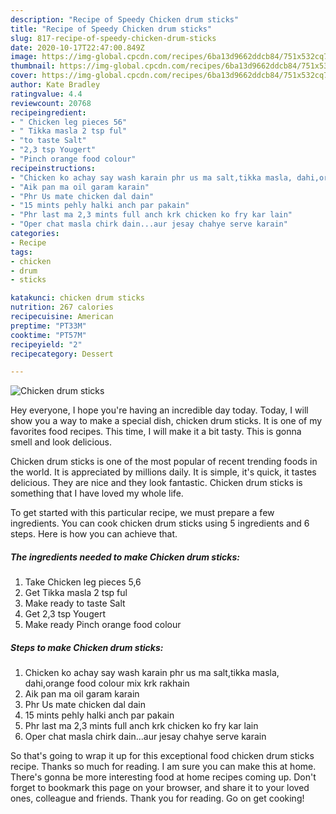 ```yaml
---
description: "Recipe of Speedy Chicken drum sticks"
title: "Recipe of Speedy Chicken drum sticks"
slug: 817-recipe-of-speedy-chicken-drum-sticks
date: 2020-10-17T22:47:00.849Z
image: https://img-global.cpcdn.com/recipes/6ba13d9662ddcb84/751x532cq70/chicken-drum-sticks-recipe-main-photo.jpg
thumbnail: https://img-global.cpcdn.com/recipes/6ba13d9662ddcb84/751x532cq70/chicken-drum-sticks-recipe-main-photo.jpg
cover: https://img-global.cpcdn.com/recipes/6ba13d9662ddcb84/751x532cq70/chicken-drum-sticks-recipe-main-photo.jpg
author: Kate Bradley
ratingvalue: 4.4
reviewcount: 20768
recipeingredient:
- " Chicken leg pieces 56"
- " Tikka masla 2 tsp ful"
- "to taste Salt"
- "2,3 tsp Yougert"
- "Pinch orange food colour"
recipeinstructions:
- "Chicken ko achay say wash karain phr us ma salt,tikka masla, dahi,orange food colour mix krk rakhain"
- "Aik pan ma oil garam karain"
- "Phr Us mate chicken dal dain"
- "15 mints pehly halki anch par pakain"
- "Phr last ma 2,3 mints full anch krk chicken ko fry kar lain"
- "Oper chat masla chirk dain...aur jesay chahye serve karain"
categories:
- Recipe
tags:
- chicken
- drum
- sticks

katakunci: chicken drum sticks 
nutrition: 267 calories
recipecuisine: American
preptime: "PT33M"
cooktime: "PT57M"
recipeyield: "2"
recipecategory: Dessert

---
```



![Chicken drum sticks](https://img-global.cpcdn.com/recipes/6ba13d9662ddcb84/751x532cq70/chicken-drum-sticks-recipe-main-photo.jpg)

Hey everyone, I hope you're having an incredible day today. Today, I will show you a way to make a special dish, chicken drum sticks. It is one of my favorites food recipes. This time, I will make it a bit tasty. This is gonna smell and look delicious.

Chicken drum sticks is one of the most popular of recent trending foods in the world. It is appreciated by millions daily. It is simple, it's quick, it tastes delicious. They are nice and they look fantastic. Chicken drum sticks is something that I have loved my whole life.




To get started with this particular recipe, we must prepare a few ingredients. You can cook chicken drum sticks using 5 ingredients and 6 steps. Here is how you can achieve that.

<!--inarticleads1-->

##### The ingredients needed to make Chicken drum sticks:

1. Take  Chicken leg pieces 5,6
1. Get  Tikka masla 2 tsp ful
1. Make ready to taste Salt
1. Get 2,3 tsp Yougert
1. Make ready Pinch orange food colour




<!--inarticleads2-->

##### Steps to make Chicken drum sticks:

1. Chicken ko achay say wash karain phr us ma salt,tikka masla, dahi,orange food colour mix krk rakhain
1. Aik pan ma oil garam karain
1. Phr Us mate chicken dal dain
1. 15 mints pehly halki anch par pakain
1. Phr last ma 2,3 mints full anch krk chicken ko fry kar lain
1. Oper chat masla chirk dain...aur jesay chahye serve karain




So that's going to wrap it up for this exceptional food chicken drum sticks recipe. Thanks so much for reading. I am sure you can make this at home. There's gonna be more interesting food at home recipes coming up. Don't forget to bookmark this page on your browser, and share it to your loved ones, colleague and friends. Thank you for reading. Go on get cooking!
